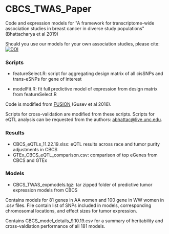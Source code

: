 # CBCS_TWAS_Paper
Code and expression models for "A framework for transcriptome-wide association studies in breast cancer in diverse study populations" (Bhattacharya et al 2019)

Should you use our models for your own association studies, please cite: [![DOI](https://zenodo.org/badge/207564340.svg)](https://zenodo.org/badge/latestdoi/207564340)

### Scripts

- featureSelect.R: script for aggregating design matrix of all cisSNPs and trans-eSNPs for gene of interest

- modelFit.R: fit full predictive model of expression from design matrix from featureSelect.R

Code is modified from [FUSION](http://gusevlab.org/projects/fusion/ "FUSION") (Gusev et al 2016).

Scripts for cross-validation are modified from these scripts. 
Scripts for eQTL analysis can be requested from the authors: <abhattac@live.unc.edu>.

### Results
- CBCS_eQTLs_11.22.19.xlsx: eQTL results across race and tumor purity adjustments in CBCS
- GTEx_CBCS_eQTL_comparison.csv: comparison of top eGenes from CBCS and GTEx

### Models
- CBCS_TWAS_expmodels.tgz: tar zipped folder of predictive tumor expression models from CBCS 

Contains models for 81 genes in AA women and 100 gene in WW women in .csv files. File contain list of SNPs included in models, corresponding chromosomal locations, and effect sizes for tumor expression.

Contains CBCS_model_details_9.10.19.csv for a summary of heritability and cross-valdiation performance of all 181 models. 
